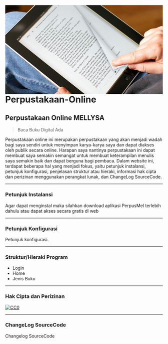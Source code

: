 <img src="BukuDigital.jpg" align="right" />

# Perpustakaan-Online

## Perpustakaan Online MELLYSA
> Baca Buku Digital Ada

Perpustakaan online ini merupakan perpustakaan yang akan menjadi wadah bagi saya sendiri untuk menyimpan karya-karya saya dan dapat diakses oleh publik secara online. Harapan saya nantinya perpustakaan ini dapat membuat saya semakin semangat untuk membuat keterampilan menulis saya semakin baik dan dapat berguna bagi pembaca. Dalam website ini, terdapat beberapa hal yang menjadi fokus, yaitu petunjuk instalansi, petunjuk konfigurasi, penjelasan struktur atau hieraki, informasi hak cipta dan perizinan menggunakan perangkat lunak, dan ChangeLog SourceCode.
<hr>

### Petunjuk Instalansi
Agar dapat menginstal maka silahkan download aplikasi PerpusMel terlebih dahulu atau dapat akses secara gratis di web 
<hr>

### Petunjuk Konfigurasi
Petunjuk konfigurasi. 
<hr>

### Struktur/Hieraki Program
- Login
- Home
- Jenis Buku
<hr>

### Hak Cipta dan Perizinan
[![CC0](https://licensebuttons.net/p/zero/1.0/88x31.png)](https://creativecommons.org/publicdomain/zero/1.0/)
<hr>

### ChangeLog SourceCode
Changelog SourceCode

